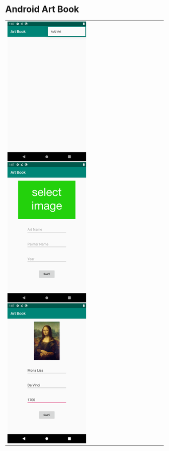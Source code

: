 # Android Art Book

<table>
  <tr>
    <td>
<img src= "https://github.com/mertkolgu/Android-ArtBook/blob/master/app/src/main/res/drawable/ss1.png" width = 250>
<img src= "https://github.com/mertkolgu/Android-ArtBook/blob/master/app/src/main/res/drawable/ss2.png" width = 250>
<img src= "https://github.com/mertkolgu/Android-ArtBook/blob/master/app/src/main/res/drawable/ss3.png" width = 250>
    </td>
   </tr>
</table>
